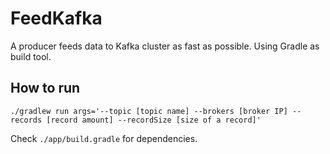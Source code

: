 # FeedKafka

A producer feeds data to Kafka cluster as fast as possible. Using Gradle as
build tool.

## How to run

`./gradlew run args='--topic [topic name] --brokers [broker IP] --records [record amount] --recordSize [size of a record]'`

Check `./app/build.gradle` for dependencies.
